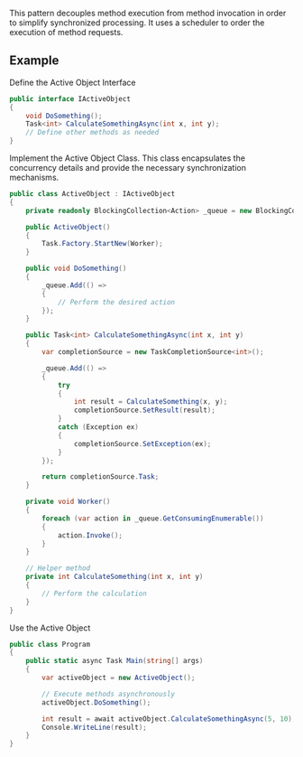 This pattern decouples method execution from method invocation in order to simplify synchronized processing. It uses a scheduler to order the execution of method requests.

## Example

Define the Active Object Interface
```csharp
public interface IActiveObject
{
    void DoSomething();
    Task<int> CalculateSomethingAsync(int x, int y);
    // Define other methods as needed
}
```

Implement the Active Object Class. This class encapsulates the concurrency details and provide the necessary synchronization mechanisms.
```csharp
public class ActiveObject : IActiveObject
{
    private readonly BlockingCollection<Action> _queue = new BlockingCollection<Action>();

    public ActiveObject()
    {
        Task.Factory.StartNew(Worker);
    }

    public void DoSomething()
    {
        _queue.Add(() =>
        {
            // Perform the desired action
        });
    }

    public Task<int> CalculateSomethingAsync(int x, int y)
    {
        var completionSource = new TaskCompletionSource<int>();

        _queue.Add(() =>
        {
            try
            {
                int result = CalculateSomething(x, y);
                completionSource.SetResult(result);
            }
            catch (Exception ex)
            {
                completionSource.SetException(ex);
            }
        });

        return completionSource.Task;
    }

    private void Worker()
    {
        foreach (var action in _queue.GetConsumingEnumerable())
        {
            action.Invoke();
        }
    }

    // Helper method
    private int CalculateSomething(int x, int y)
    {
        // Perform the calculation
    }
}
```

Use the Active Object
```csharp
public class Program
{
    public static async Task Main(string[] args)
    {
        var activeObject = new ActiveObject();

        // Execute methods asynchronously
        activeObject.DoSomething();

        int result = await activeObject.CalculateSomethingAsync(5, 10);
        Console.WriteLine(result);
    }
}
```